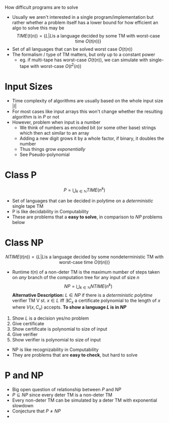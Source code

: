 How difficult programs are to solve

- Usually we aren't interested in a single program/implementation but rather whether a problem itself has a lower bound for how efficient an algo to solve this may be
$$
TIME(t(n)) = \left\{ L | L \text{is a language decided by some TM with worst-case time } O(t(n)) \right\}
$$
- Set of all languages that can be solved worst case $O(t(n))$
- The formalism / type of TM matters, but only up to a constant power
	- eg. if multi-tape has worst-case $O(t(n))$, we can simulate with single-tape with worst-case $O(t^2(n))$

# Input Sizes
- Time complexity of algorithms are usually based on the whole input size $|I|$
- For most cases like input arrays this won't change whether the resulting algorithm is in $P$ or not
- However, problem when input is a number
	- We think of numbers as encoded bit (or some other base) strings which then act similar to an array
	- Adding a new digit grows it by a whole factor, if binary, it doubles the number
	- Thus things grow *exponentially*
	- See Pseudo-polynomial
# Class P
$$
P = \bigcup_{k \in \mathbb{N}} TIME(n^k)
$$
- Set of languages that can be decided in polytime on a *deterministic* single tape TM
- P is like decidability in Computability
- These are problems that a **easy to solve**, in comparison to $NP$ problems below
# Class NP
$$
NTIME(t(n)) = \left\{ L | L \text{is a language decided by some nondeterministic TM with worst-case time } O(t(n)) \right\}
$$
- Runtime $t(n)$ of a non-deter TM is the maximum number of steps taken on *any* branch of the computation tree for any input of size $n$
$$
NP = \bigcup_{k \in \mathbb{N}} NTIME(n^k)
$$
**Alternative Description:**
$L \in NP$ if there is a *deterministic polytime* verifier TM V st. $x \in L$ iff $\exists C_x$ a certificate polynomial to the length of $x$ where $V(x, C_x)$ accepts.
**To show a language $L$ is in $NP$**
1. Show $L$ is a decision yes/no problem
2. Give certificate
3. Show certificate is polynomial to size of input
4. Give verifier
5. Show verifier is polynomial to size of input

- NP is like recognizability in Computability
- They are problems that are **easy to check**, but hard to solve
# P and NP
- Big open question of relationship between $P$ and $NP$
- $P \subseteq NP$ since every deter TM is a non-deter TM
- Every non-deter TM can be simulated by a deter TM with exponential slowdown
- Conjecture that $P \ne NP$
- 